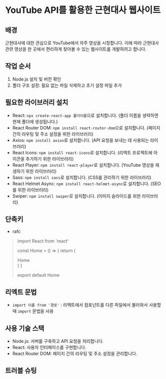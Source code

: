 # YouTube API를 활용한 근현대사 웹사이트

## 배경
근현대사에 대한 관심으로 YouTube에서 자주 영상을 시청합니다. 이에 따라 근현대사 관련 영상을 한 곳에서 편리하게 찾아볼 수 있는 웹사이트를 개발하려고 합니다.

## 작업 순서
1. Node.js 설치 및 버전 확인
2. 폴더 구조 설정: 필요 없는 파일 삭제하고 초기 설정 파일 추가

## 필요한 라이브러리 설치
- React: `npx create-react-app 폴더이름`으로 설치합니다. (폴더 이름을 생략하면 현재 폴더에 생성됩니다.)
- React Router DOM: `npm install react-router-dom`으로 설치합니다. (페이지 간의 라우팅 및 주소 설정을 위한 라이브러리)
- Axios: `npm install axios`로 설치합니다. (API 요청을 보내는 데 사용되는 라이브러리)
- React Icons: `npm install react-icons`로 설치합니다. (리액트 프로젝트에 아이콘을 추가하기 위한 라이브러리)
- React Player: `npm install react-player`로 설치합니다. (YouTube 영상을 재생하기 위한 라이브러리)
- Sass: `npm install sass`로 설치합니다. (CSS를 관리하기 위한 라이브러리)
- React Helmet Async: `npm install react-helmet-async`로 설치합니다. (SEO를 위한 라이브러리)
- Swiper: `npm install swiper`로 설치합니다. (이미지 슬라이드를 위한 라이브러리)

## 단축키
- rafc
>import React from 'react'
>
>const Home = () => {
>    return (
>        <div>Home</div>
>    )
>}
>
>export default Home

## 리엑트 문법
- `import 이름 from '경로'` : 리엑트에서 컴포넌트를 다른 파일에서 불러와서 사용할 때 `import` 문법을 사용

## 사용 기술 스택
- Node.js: 서버를 구축하고 API 요청을 처리합니다.
- React: 사용자 인터페이스를 구현합니다.
- React Router DOM: 페이지 간의 라우팅 및 주소 설정을 관리합니다.

## 트러블 슈팅

